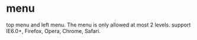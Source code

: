 menu
====

top menu and left menu.
The menu is only allowed at most 2 levels.
support IE6.0+, Firefox, Opera, Chrome, Safari.
